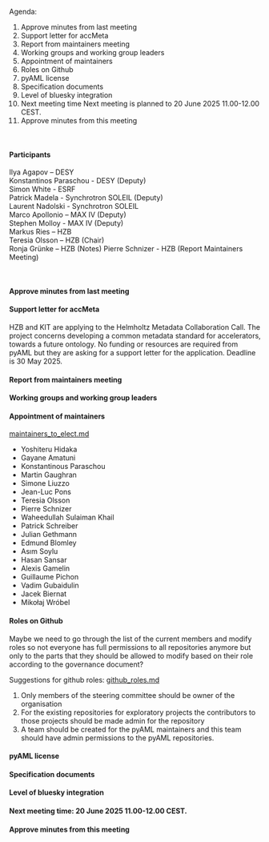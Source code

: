 Agenda:

1. Approve minutes from last meeting
2. Support letter for accMeta
3. Report from maintainers meeting
4. Working groups and working group leaders
5. Appointment of maintainers
6. Roles on Github
7. pyAML license
8. Specification documents
9. Level of bluesky integration
10. Next meeting time
  Next meeting is planned to 20 June 2025 11.00-12.00 CEST.
11. Approve minutes from this meeting
  
&nbsp;
&nbsp;

#### Participants
Ilya Agapov – DESY  
Konstantinos Paraschou - DESY (Deputy)  
Simon White - ESRF  
Patrick Madela - Synchrotron SOLEIL (Deputy)  
Laurent Nadolski - Synchrotron SOLEIL  
Marco Apollonio – MAX IV (Deputy)  
Stephen Molloy - MAX IV (Deputy)  
Markus Ries – HZB  
Teresia Olsson – HZB (Chair)  
Ronja Grünke – HZB (Notes)
Pierre Schnizer - HZB (Report Maintainers Meeting) 

&nbsp;
&nbsp;

#### Approve minutes from last meeting

#### Support letter for accMeta

HZB and KIT are applying to the Helmholtz Metadata Collaboration Call. The project concerns developing a common metadata standard for accelerators, towards a future ontology. No funding or resources are required from pyAML but they are asking for a support letter for the application. Deadline is 30 May 2025.

#### Report from maintainers meeting

#### Working groups and working group leaders

#### Appointment of maintainers
[maintainers_to_elect.md](maintainers_to_elect.md)


- Yoshiteru Hidaka
- Gayane Amatuni
- Konstantinous Paraschou
- Martin Gaughran
- Simone Liuzzo
- Jean-Luc Pons
- Teresia Olsson
- Pierre Schnizer
- Waheedullah Sulaiman Khail
- Patrick Schreiber
- Julian Gethmann
- Edmund Blomley
- Asım Soylu
- Hasan Sansar
- Alexis Gamelin
- Guillaume Pichon
- Vadim Gubaidulin
- Jacek Biernat
- Mikołaj Wróbel


#### Roles on Github
Maybe we need to go through the list of the current members and modify roles so not everyone has full permissions to all repositories anymore but only to the parts that they should be allowed to modify based on their role according to the governance document?

Suggestions for github roles: [github_roles.md](github_roles.md)

1. Only members of the steering committee should be owner of the organisation
2. For the existing repositories for exploratory projects the contributors to those projects should be made admin for the repository
3. A team should be created for the pyAML maintainers and this team should have admin permissions to the pyAML repositories.


#### pyAML license

#### Specification documents

#### Level of bluesky integration

#### Next meeting time: 20 June 2025 11.00-12.00 CEST.

#### Approve minutes from this meeting
